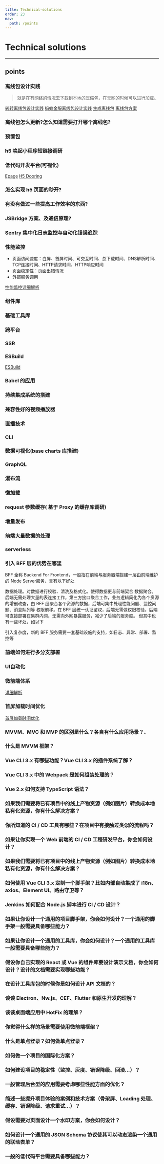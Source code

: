```yaml
---
title: Technical-solutions
order: 23
nav:
  path: /points
---
```


# Technical solutions

---

## points

### 离线包设计实践

> 就是在有网络的情况去下载到本地的压缩包，在无网的时候可以进行加载。

[转转离线包设计实践](https://mp.weixin.qq.com/s/b7qsnYVPIJoasIgojX3n2A)
[蚂蚁金服离线包设计实践](https://tech.antfin.com/docs/2/59594)
[生成离线包](https://tech.antfin.com/docs/2/85627#)
[离线包方案](https://www.cnblogs.com/zhangrunhao/p/14582448.html)

### 离线包怎么更新?怎么知道需要打开哪个离线包?

### 预置包

### h5 唤起小程序短链接调研

### 低代码开发平台(可视化)

[Epage](http://epage.didichuxing.com/)
[H5 Dooring](http://h5.dooring.cn/)

### 怎么实现 h5 页面的秒开?

### 有没有做过一些提高工作效率的东西?

### JSBridge 方案、及通信原理?

### Sentry 集中化日志监控与自动化错误追踪

### 性能监控

- 页面访问速度：白屏、首屏时间、可交互时间、总下载时间、DNS解析时间、TCP连接时间、HTTP请求时间、HTTP响应时间
- 页面稳定性：页面出错情况
- 外部服务调用

[性能监控详细解析](http://www.alloyteam.com/2020/01/14184/)

### 组件库

### 基础工具库

### 跨平台

### SSR

### ESBuild

[ESBuild](https://juejin.cn/post/6971606582706569229)

### Babel 的应用

### 持续集成系统的搭建

### 兼容性好的视频播放器

### 直播技术

### CLI

### 数据可视化(base charts 库搭建)

### GraphQL

### 瀑布流

### 懒加载

### request 参数缓存( 基于 Proxy 的缓存库调研)

### 增量发布

### 前端大量数据的处理

### serverless

### 引入 BFF 层的优势在哪里


BFF 全称 Backend For Frontend，一般指在前端与服务器端搭建一层由前端维护的 Node Server服务，具有以下好处

数据处理。对数据进行校验、清洗及格式化。使得数据更与前端契合
数据聚合。后端无需处理大量的表连接工作，第三方接口聚合工作，业务逻辑简化为各个资源的增删改查，由 BFF 层聚合各个资源的数据，后端可集中处理性能问题、监控问题、消息队列等
权限前移。在 BFF 层统一认证鉴权，后端无需做权限校验，后端可直接部署在集群内网，无需向外网暴露服务，减少了后端的服务度。
但其中也有一些坏处，如以下

引入复杂度，新的 BFF 服务需要一套基础设施的支持，如日志、异常、部署、监控等

### 前端如何进行多分支部署

### UI自动化

### 微前端体系

[详细解析](https://juejin.cn/post/6981638032768106526)

### 首屏加载时间优化

[首屏加载时间优化](https://zhuanlan.zhihu.com/p/88639980)

### MVVM、MVC 和 MVP 的区别是什么？各自有什么应用场景？、

### 什么是 MVVM 框架？

### Vue CLI 3.x 有哪些功能？Vue CLI 3.x 的插件系统了解？
    
### Vue CLI 3.x 中的 Webpack 是如何组装处理的？
    
### Vue 2.x 如何支持 TypeScript 语法？
    
### 如果我们需要将已有项目中的线上产物资源（例如图片）转换成本地私有化资源，你有什么解决方案？

### 你所知道的 CI / CD 工具有哪些？在项目中有接触过类似的流程吗？
    
### 如果让你实现一个 Web 前端的 CI / CD 工程研发平台，你会如何设计？
    
### 如果我们需要将已有项目中的线上产物资源（例如图片）转换成本地私有化资源，你有什么解决方案？
    
### 如何使用 Vue CLI 3.x 定制一个脚手架？比如内部自动集成了 i18n、 axios、Element UI、路由守卫等？
    
### Jenkins 如何配合 Node.js 脚本进行 CI / CD 设计？
    
### 如果让你设计一个通用的项目脚手架，你会如何设计？一个通用的脚手架一般需要具备哪些能力？

### 如果让你设计一个通用的工具库，你会如何设计？一个通用的工具库一般需要具备哪些能力？
    
### 假设你自己实现的 React 或 Vue 的组件库要设计演示文档，你会如何设计？设计的文档需要实现哪些功能？
    
### 在设计工具库包的时候你是如何设计 API 文档的？
    
### 谈谈 Electron、Nw.js、CEF、Flutter 和原生开发的理解？
    
### 谈谈桌面端应用中 HotFix 的理解？
    
### 你觉得什么样的场景需要使用微前端框架？
    
### 什么是单点登录？如何做单点登录？
    
### 如何做一个项目的国际化方案？
    
### 如何建设项目的稳定性（监控、灰度、错误降级、回滚...）？
    
### 一般管理后台型的应用需要考虑哪些性能方面的优化？
   
### 简述一些提升项目体验的案例和技术方案（骨架屏、Loading 处理、缓存、错误降级、请求重试...）？
    
### 假设需要对页面设计一个水印方案，你会如何设计？
    
### 如何设计一个通用的 JSON Schema 协议使其可以动态渲染一个通用的联动表单？
    
### 一般的低代码平台需要具备哪些能力？
